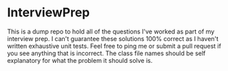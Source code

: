 # InterviewPrep
This is a dump repo to hold all of the questions I've worked as part of my interview prep. I can't guarantee these solutions
100% correct as I haven't written exhaustive unit tests. Feel free to ping me or submit a pull request if you see anything
that is incorrect. The class file names should be self explanatory for what the problem it should solve is.
